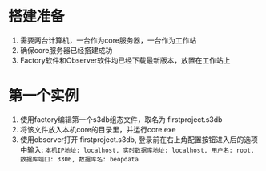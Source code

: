 # 搭建准备

1. 需要两台计算机，一台作为core服务器，一台作为工作站
2. 确保core服务器已经搭建成功
3. Factory软件和Observer软件均已经下载最新版本，放置在工作站上



# 第一个实例

1. 使用factory编辑第一个s3db组态文件，取名为 firstproject.s3db
2. 将该文件放入本机core的目录里，并运行core.exe
3. 使用observer打开 firstproject.s3db, 登录前在右上角配置按钮进入后的选项中输入:
   `本机IP地址: localhost, 实时数据库地址: localhost, 用户名: root, 数据库端口: 3306, 数据库名: beopdata`




